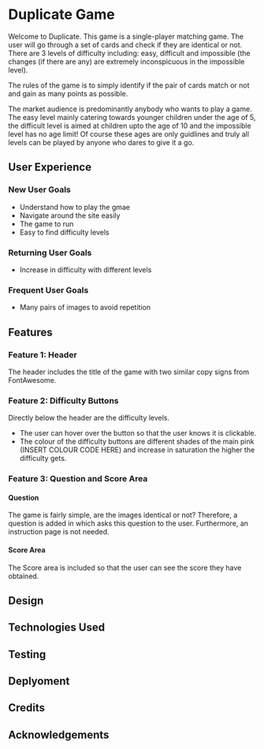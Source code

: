 # Duplicate Game

Welcome to Duplicate. This game is a single-player matching game. The user will go through a set of cards and check if they are identical or not. There are 3 levels of difficulty including: easy, difficult and impossible (the changes (if there are any) are extremely inconspicuous in the impossible level).

The rules of the game is to simply identify if the pair of cards match or not and gain as many points as possible. 

The market audience is predominantly anybody who wants to play a game. The easy level mainly catering towards younger children under the age of 5, the difficult level is aimed at children upto the age of 10 and the impossible level has no age limit! Of course these ages are only guidlines and truly all levels can be played by anyone who dares to give it a go. 

## User Experience
### New User Goals

- Understand how to play the gmae
- Navigate around the site easily
- The game to run
- Easy to find difficulty levels

### Returning User Goals

- Increase in difficulty with different levels

### Frequent User Goals

- Many pairs of images to avoid repetition

## Features
### Feature 1: Header
The header includes the title of the game with two similar copy signs from FontAwesome. 

### Feature 2: Difficulty Buttons
Directly below the header are the difficulty levels. 
- The user can hover over the button so that the user knows it is clickable. 
- The colour of the difficulty buttons are different shades of the main pink (INSERT COLOUR CODE HERE) and increase in saturation the higher the difficulty gets. 

### Feature 3: Question and Score Area
#### Question
The game is fairly simple, are the images identical or not? Therefore, a question is added in which asks this question to the user. Furthermore, an instruction page is not needed. 
#### Score Area
The Score area is included so that the user can see the score they have obtained.  

## Design 

## Technologies Used

## Testing

## Deplyoment

## Credits

## Acknowledgements

